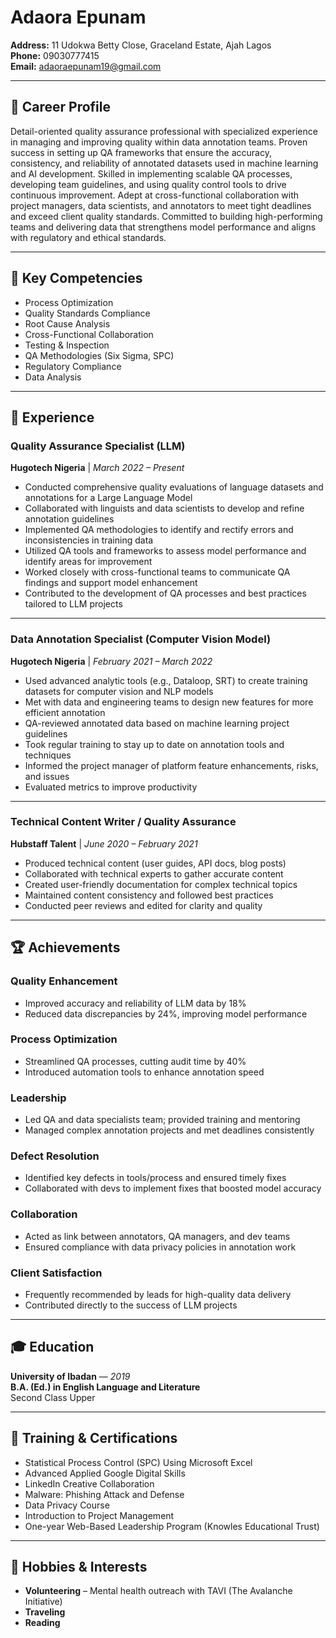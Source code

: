 # Adaora Epunam

**Address:** 11 Udokwa Betty Close, Graceland Estate, Ajah Lagos  
**Phone:** 09030777415  
**Email:** adaoraepunam19@gmail.com  

---

## 🎯 Career Profile

Detail-oriented quality assurance professional with specialized experience in managing and improving quality within data annotation teams. Proven success in setting up QA frameworks that ensure the accuracy, consistency, and reliability of annotated datasets used in machine learning and AI development. Skilled in implementing scalable QA processes, developing team guidelines, and using quality control tools to drive continuous improvement. Adept at cross-functional collaboration with project managers, data scientists, and annotators to meet tight deadlines and exceed client quality standards. Committed to building high-performing teams and delivering data that strengthens model performance and aligns with regulatory and ethical standards.


---

## 🧠 Key Competencies

- Process Optimization  
- Quality Standards Compliance  
- Root Cause Analysis  
- Cross-Functional Collaboration  
- Testing & Inspection  
- QA Methodologies (Six Sigma, SPC)  
- Regulatory Compliance  
- Data Analysis  

---

## 💼 Experience

### Quality Assurance Specialist (LLM)  
**Hugotech Nigeria** | *March 2022 – Present*  
- Conducted comprehensive quality evaluations of language datasets and annotations for a Large Language Model  
- Collaborated with linguists and data scientists to develop and refine annotation guidelines  
- Implemented QA methodologies to identify and rectify errors and inconsistencies in training data  
- Utilized QA tools and frameworks to assess model performance and identify areas for improvement  
- Worked closely with cross-functional teams to communicate QA findings and support model enhancement  
- Contributed to the development of QA processes and best practices tailored to LLM projects  

---

### Data Annotation Specialist (Computer Vision Model)  
**Hugotech Nigeria** | *February 2021 – March 2022*  
- Used advanced analytic tools (e.g., Dataloop, SRT) to create training datasets for computer vision and NLP models  
- Met with data and engineering teams to design new features for more efficient annotation  
- QA-reviewed annotated data based on machine learning project guidelines  
- Took regular training to stay up to date on annotation tools and techniques  
- Informed the project manager of platform feature enhancements, risks, and issues  
- Evaluated metrics to improve productivity  

---

### Technical Content Writer / Quality Assurance  
**Hubstaff Talent** | *June 2020 – February 2021*  
- Produced technical content (user guides, API docs, blog posts)  
- Collaborated with technical experts to gather accurate content  
- Created user-friendly documentation for complex technical topics  
- Maintained content consistency and followed best practices  
- Conducted peer reviews and edited for clarity and quality  

---

## 🏆 Achievements

### Quality Enhancement  
- Improved accuracy and reliability of LLM data by 18%  
- Reduced data discrepancies by 24%, improving model performance  

### Process Optimization  
- Streamlined QA processes, cutting audit time by 40%  
- Introduced automation tools to enhance annotation speed  

### Leadership  
- Led QA and data specialists team; provided training and mentoring  
- Managed complex annotation projects and met deadlines consistently  

### Defect Resolution  
- Identified key defects in tools/process and ensured timely fixes  
- Collaborated with devs to implement fixes that boosted model accuracy  

### Collaboration  
- Acted as link between annotators, QA managers, and dev teams  
- Ensured compliance with data privacy policies in annotation work  

### Client Satisfaction  
- Frequently recommended by leads for high-quality data delivery  
- Contributed directly to the success of LLM projects  

---

## 🎓 Education

**University of Ibadan** — *2019*  
**B.A. (Ed.) in English Language and Literature**  
Second Class Upper  

---

## 📜 Training & Certifications

- Statistical Process Control (SPC) Using Microsoft Excel  
- Advanced Applied Google Digital Skills  
- LinkedIn Creative Collaboration  
- Malware: Phishing Attack and Defense  
- Data Privacy Course  
- Introduction to Project Management  
- One-year Web-Based Leadership Program (Knowles Educational Trust)  

---

## 💖 Hobbies & Interests

- **Volunteering** – Mental health outreach with TAVI (The Avalanche Initiative)  
- **Traveling**  
- **Reading**  
